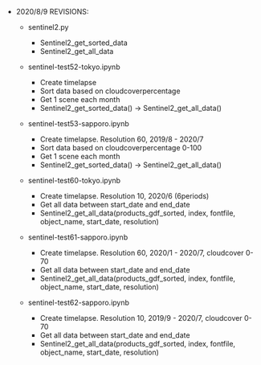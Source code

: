- 2020/8/9 REVISIONS:
    - sentinel2.py
        - Sentinel2_get_sorted_data
        - Sentinel2_get_all_data

    - sentinel-test52-tokyo.ipynb
        - Create timelapse 
        - Sort data based on cloudcoverpercentage
        - Get 1 scene each month
        - Sentinel2_get_sorted_data() -> Sentinel2_get_all_data()

    - sentinel-test53-sapporo.ipynb
        - Create timelapse. Resolution 60, 2019/8 - 2020/7
        - Sort data based on cloudcoverpercentage 0-100
        - Get 1 scene each month
        - Sentinel2_get_sorted_data() -> Sentinel2_get_all_data()

    - sentinel-test60-tokyo.ipynb
        - Create timelapse. Resolution 10, 2020/6 (6periods)
        - Get all data between start_date and end_date
        - Sentinel2_get_all_data(products_gdf_sorted, index, fontfile, object_name, start_date, resolution)

    - sentinel-test61-sapporo.ipynb
        - Create timelapse. Resolution 60, 2020/1 - 2020/7, cloudcover 0-70
        - Get all data between start_date and end_date
        - Sentinel2_get_all_data(products_gdf_sorted, index, fontfile, object_name, start_date, resolution)

    - sentinel-test62-sapporo.ipynb
        - Create timelapse. Resolution 10, 2019/9 - 2020/7, cloudcover 0-70
        - Get all data between start_date and end_date
        - Sentinel2_get_all_data(products_gdf_sorted, index, fontfile, object_name, start_date, resolution)
